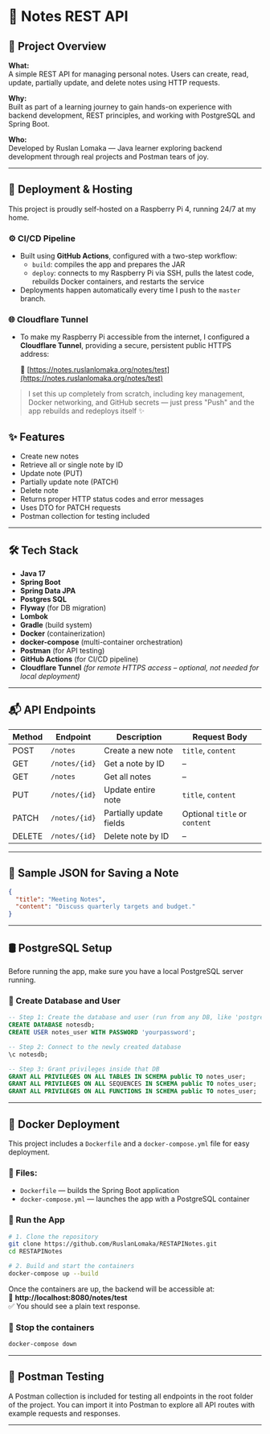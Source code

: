# 📝 Notes REST API

## 📘 Project Overview

**What:**  
A simple REST API for managing personal notes. Users can create, read, update, partially update, and delete notes using HTTP requests.

**Why:**  
Built as part of a learning journey to gain hands-on experience with backend development, REST principles, and working with PostgreSQL and Spring Boot.

**Who:**  
Developed by Ruslan Lomaka — Java learner exploring backend development through real projects and Postman tears of joy.

---
## 📡 Deployment & Hosting

This project is proudly self-hosted on a Raspberry Pi 4, running 24/7 at my home.

### ⚙️ CI/CD Pipeline
- Built using **GitHub Actions**, configured with a two-step workflow:
  - `build`: compiles the app and prepares the JAR
  - `deploy`: connects to my Raspberry Pi via SSH, pulls the latest code, rebuilds Docker containers, and restarts the service
- Deployments happen automatically every time I push to the `master` branch.

### 🌐 Cloudflare Tunnel
- To make my Raspberry Pi accessible from the internet, I configured a **Cloudflare Tunnel**, providing a secure, persistent public HTTPS address:
  
  🔗 [https://notes.ruslanlomaka.org/notes/test](https://notes.ruslanlomaka.org/notes/test)

> I set this up completely from scratch, including key management, Docker networking, and GitHub secrets — just press "Push" and the app rebuilds and redeploys itself ✨

## ✨ Features

- Create new notes
- Retrieve all or single note by ID
- Update note (PUT)
- Partially update note (PATCH)
- Delete note
- Returns proper HTTP status codes and error messages
- Uses DTO for PATCH requests
- Postman collection for testing included

---

## 🛠 Tech Stack


- **Java 17**
- **Spring Boot**
- **Spring Data JPA**
- **Postgres SQL**
- **Flyway** (for DB migration)
- **Lombok**
- **Gradle** (build system)
- **Docker** (containerization)
- **docker-compose** (multi-container orchestration)
- **Postman** (for API testing)
- **GitHub Actions** (for CI/CD pipeline)
- **Cloudflare Tunnel** *(for remote HTTPS access – optional, not needed for local deployment)*
---

## 📬 API Endpoints

| Method | Endpoint        | Description             | Request Body                  |
|--------|-----------------|-------------------------|-------------------------------|
| POST   | `/notes`        | Create a new note       | `title`, `content`            |
| GET    | `/notes/{id}`   | Get a note by ID        | –                             |
| GET    | `/notes`        | Get all notes           | –                             |
| PUT    | `/notes/{id}`   | Update entire note      | `title`, `content`            |
| PATCH  | `/notes/{id}`   | Partially update fields | Optional `title` or `content` |
| DELETE | `/notes/{id}`   | Delete note by ID       | –                             |

---

## 🧾 Sample JSON for Saving a Note

```json
{
  "title": "Meeting Notes",
  "content": "Discuss quarterly targets and budget."
}
```

---

## 🛢️ PostgreSQL Setup

Before running the app, make sure you have a local PostgreSQL server running.

### 🧩 Create Database and User

```sql
-- Step 1: Create the database and user (run from any DB, like 'postgres')
CREATE DATABASE notesdb;
CREATE USER notes_user WITH PASSWORD 'yourpassword';

-- Step 2: Connect to the newly created database
\c notesdb;

-- Step 3: Grant privileges inside that DB
GRANT ALL PRIVILEGES ON ALL TABLES IN SCHEMA public TO notes_user;
GRANT ALL PRIVILEGES ON ALL SEQUENCES IN SCHEMA public TO notes_user;
GRANT ALL PRIVILEGES ON ALL FUNCTIONS IN SCHEMA public TO notes_user;
```

---

## 🐳 Docker Deployment

This project includes a `Dockerfile` and a `docker-compose.yml` file for easy deployment.

### 📂 Files:
- `Dockerfile` — builds the Spring Boot application
- `docker-compose.yml` — launches the app with a PostgreSQL container

### 🚀 Run the App

```bash
# 1. Clone the repository
git clone https://github.com/RuslanLomaka/RESTAPINotes.git
cd RESTAPINotes

# 2. Build and start the containers
docker-compose up --build
```

Once the containers are up, the backend will be accessible at:  
🔗 **http://localhost:8080/notes/test**  
✅ You should see a plain text response.

### 🛑 Stop the containers
```bash
docker-compose down
```

---

## 🧪 Postman Testing

A Postman collection is included for testing all endpoints in the root folder of the project. You can import it into Postman to explore all API routes with example requests and responses.

---
